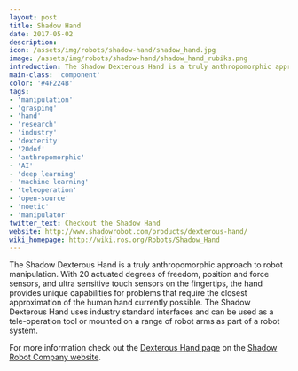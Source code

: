 ```yaml
---
layout: post
title: Shadow Hand
date: 2017-05-02
description:
icon: /assets/img/robots/shadow-hand/shadow_hand.jpg
image: /assets/img/robots/shadow-hand/shadow_hand_rubiks.png
introduction: The Shadow Dexterous Hand is a truly anthropomorphic approach to robot manipulation.
main-class: 'component'
color: '#4F224B'
tags:
- 'manipulation'
- 'grasping'
- 'hand'
- 'research'
- 'industry'
- 'dexterity'
- '20dof'
- 'anthropomorphic'
- 'AI'
- 'deep learning'
- 'machine learning'
- 'teleoperation'
- 'open-source'
- 'noetic'
- 'manipulator'
twitter_text: Checkout the Shadow Hand
website: http://www.shadowrobot.com/products/dexterous-hand/
wiki_homepage: http://wiki.ros.org/Robots/Shadow_Hand
---
```


The Shadow Dexterous Hand is a truly anthropomorphic approach to robot manipulation. With 20 actuated degrees of freedom, position and force sensors, and ultra sensitive touch sensors on the fingertips, the hand provides unique capabilities for problems that require the closest approximation of the human hand currently possible. The Shadow Dexterous Hand uses industry standard interfaces and can be used as a tele-operation tool or mounted on a range of robot arms as part of a robot system.

For more information check out the [Dexterous Hand page](http://www.shadowrobot.com/products/dexterous-hand/) on the [Shadow Robot Company website](http://www.shadowrobot.com/).
